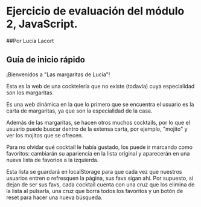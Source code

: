 # Ejercicio de evaluación del módulo 2, JavaScript.
##Por Lucía Lacort

## Guía de inicio rápido

¡Bienvenidos a "Las margaritas de Lucía"!

Esta es la web de una cocktelería que no existe (todavía) cuya especialidad son los margaritas.

Es una web dinámica en la que lo primero que se encuentra el usuario es la carta de margaritas, ya que son la especialidad de la casa.

Además de las margaritas, se hacen otros muchos cocktails, por lo que el usuario puede buscar dentro de la extensa carta, por ejemplo, "mojito" y ver los mojitos que se ofrecen.

Para no olvidar qué cocktail le había gustado, los puede ir marcando como favoritos: cambiarán su apariencia en la lista original y aparecerán en una nueva lista de favorios a la izquierda. 

Esta lista se guardará en localStorage para que cada vez que nuestros usuarios entren o refresquen la página, sus favs sigan ahí. Por supuesto, si dejan de ser sus favs, cada cocktail cuenta con una cruz que los elimina de la lista al pulsarla, una cruz que borra todos los favoritos y un botón de reset para hacer una nueva búsqueda.





